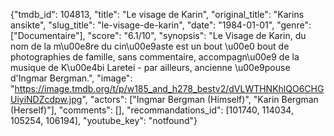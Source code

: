 {"tmdb_id": 104813, "title": "Le visage de Karin", "original_title": "Karins ansikte", "slug_title": "le-visage-de-karin", "date": "1984-01-01", "genre": ["Documentaire"], "score": "6.1/10", "synopsis": "Le Visage de Karin, du nom de la m\u00e8re du cin\u00e9aste est un bout \u00e0 bout de photographies de famille, sans commentaire, accompagn\u00e9 de la musique de K\u00e4bi Laretei - par ailleurs, ancienne \u00e9pouse d'Ingmar Bergman.", "image": "https://image.tmdb.org/t/p/w185_and_h278_bestv2/dVLWTHNKhlQO6CHGUiyiNDZcdpw.jpg", "actors": ["Ingmar Bergman (Himself)", "Karin Bergman (Herself)"], "comments": [], "recommandations_id": [101740, 114034, 105254, 106194], "youtube_key": "notfound"}